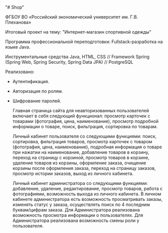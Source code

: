 "# Shop" 

ФГБОУ ВО «Российский экономический университет им. Г.В. Плеханова»

Итоговый проект на тему:
"Интернет-магазин спортивной одежды"

Программа профессиональной переподготовки: Fullstack-разработка на языке Java.

Инструментальные средства
Java, HTML, CSS //
Framework Spring (Spring Web, Spring Security, Spring Data JPA) //
PostgreSQL

Реализовано:

- Аутентификация.
- Авторизация по ролям.
- Шифрование паролей.


  Главная страница сайта для неавторизованных пользователей
включает в себя следующий функционал: просмотр карточек с
товарами (фотография, цена, наименование), просмотр подробной
информации о товаре, поиск, фильтрация, сортировка по товарам.

  Личный кабинет пользователя со следующими функциями: поиск,
сортировка, фильтрация товаров, просмотр карточек с товаром (фотография,
цена, наименование), подробная информация о товаре при нажатии на
наименование, добавление товаров в корзину, переход на страницу с корзиной,
просмотр товаров в корзине, удаление товаров из корзины, оформление заказа,
очищение корзины после оформления заказа, переход на страницу заказов,
просмотр истории заказов, выход из личного кабинета.

  Личный кабинет администратора со следующими функциями:
добавление, удаление, редактирование, просмотр товаров, работа с
фотографиями, возможность выхода из личного кабинета.
В личном кабинете администратора есть возможность
просматривать заказы, изменять статус у заказа, осуществлять поиск по 4
последним буквам/цифрам заказа.
Для Администратора реализована возможность просмотра
информации о пользователях.
Для Администратора реализована возможность смены роли у
пользователя.

